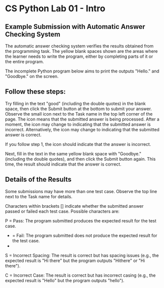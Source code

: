 # CS Python Lab 01 - Intro

## Example Submission with Automatic Answer Checking System

The automatic answer checking system verifies the results obtained from the programming task. The yellow blank spaces shown are the areas where the learner needs to write the program, either by completing parts of it or the entire program.

The incomplete Python program below aims to print the outputs "Hello." and "Goodbye." on the screen.


## Follow these steps:

Try filling in the text "good" (including the double quotes) in the blank space, then click the Submit button at the bottom to submit your answer.
Observe the small icon next to the Task name in the top left corner of the page.
The icon  means that the submitted answer is being processed.
After a moment, the icon may change to  indicating that the submitted answer is incorrect.
Alternatively, the icon may change to  indicating that the submitted answer is correct.

If you follow step 1, the icon should indicate that the answer is incorrect.

Next, fill in the text in the same yellow blank space with "Goodbye." (including the double quotes), and then click the Submit button again. This time, the result should indicate that the answer is correct.

## Details of the Results
Some submissions may have more than one test case. Observe the top line next to the Task name for details.


Characters within brackets [] indicate whether the submitted answer passed or failed each test case. Possible characters are:

P = Pass: The program submitted produces the expected result for the test case.

- = Fail: The program submitted does not produce the expected result for the test case.
- 
S = Incorrect Spacing: The result is correct but has spacing issues (e.g., the expected result is "Hi there" but the program outputs "Hithere" or "Hi there").

C = Incorrect Case: The result is correct but has incorrect casing (e.g., the expected result is "Hello" but the program outputs "hello").

